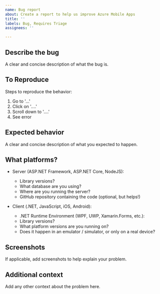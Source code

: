 ```yaml
---
name: Bug report
about: Create a report to help us improve Azure Mobile Apps
title: ''
labels: Bug, Requires Triage
assignees: ''

---
```


## Describe the bug

A clear and concise description of what the bug is.

## To Reproduce

Steps to reproduce the behavior:

1. Go to '...'
2. Click on '....'
3. Scroll down to '....'
4. See error

## Expected behavior

A clear and concise description of what you expected to happen.

## What platforms?

* Server (ASP.NET Framework, ASP.NET Core, NodeJS):
  * Library versions?
  * What database are you using?
  * Where are you running the server?
  * GitHub repository containing the code (optional, but helps!)

* Client (.NET, JavaScript, iOS, Android):
  * .NET Runtime Environment (WPF, UWP, Xamarin.Forms, etc.):
  * Library versions?
  * What platform versions are you running on?
  * Does it happen in an emulator / simulator, or only on a real device?

## Screenshots

If applicable, add screenshots to help explain your problem.

## Additional context

Add any other context about the problem here.
